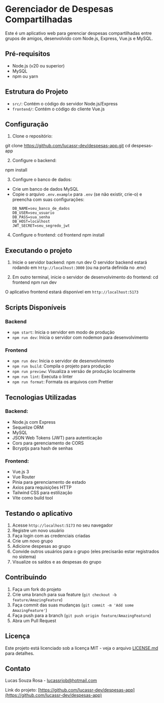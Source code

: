 # Gerenciador de Despesas Compartilhadas

Este é um aplicativo web para gerenciar despesas compartilhadas entre grupos de amigos, desenvolvido com Node.js, Express, Vue.js e MySQL.

## Pré-requisitos

- Node.js (v20 ou superior)
- MySQL
- npm ou yarn

## Estrutura do Projeto

- `src/`: Contém o código do servidor Node.js/Express
- `frontend/`: Contém o código do cliente Vue.js

## Configuração

1. Clone o repositório:

git clone https://github.com/lucassr-dev/despesas-app.git
cd despesas-app

2. Configure o backend:

npm install

3. Configure o banco de dados:
- Crie um banco de dados MySQL
- Copie o arquivo `.env.example` para `.env` (se não existir, crie-o) e preencha com suas configurações:
  ```
  DB_NAME=seu_banco_de_dados
  DB_USER=seu_usuario
  DB_PASS=sua_senha
  DB_HOST=localhost
  JWT_SECRET=seu_segredo_jwt
  ```

4. Configure o frontend:
cd frontend
npm install

## Executando o projeto

1. Inicie o servidor backend:
npm run dev
O servidor backend estará rodando em `http://localhost:3000` (ou na porta definida no .env)

2. Em outro terminal, inicie o servidor de desenvolvimento do frontend:
cd frontend
npm run dev

O aplicativo frontend estará disponível em `http://localhost:5173`

## Scripts Disponíveis

### Backend
- `npm start`: Inicia o servidor em modo de produção
- `npm run dev`: Inicia o servidor com nodemon para desenvolvimento

### Frontend
- `npm run dev`: Inicia o servidor de desenvolvimento
- `npm run build`: Compila o projeto para produção
- `npm run preview`: Visualiza a versão de produção localmente
- `npm run lint`: Executa o linter
- `npm run format`: Formata os arquivos com Prettier

## Tecnologias Utilizadas

### Backend:
- Node.js com Express
- Sequelize ORM
- MySQL
- JSON Web Tokens (JWT) para autenticação
- Cors para gerenciamento de CORS
- Bcryptjs para hash de senhas

### Frontend:
- Vue.js 3
- Vue Router
- Pinia para gerenciamento de estado
- Axios para requisições HTTP
- Tailwind CSS para estilização
- Vite como build tool

## Testando o aplicativo

1. Acesse `http://localhost:5173` no seu navegador
2. Registre um novo usuário
3. Faça login com as credenciais criadas
4. Crie um novo grupo
5. Adicione despesas ao grupo
6. Convide outros usuários para o grupo (eles precisarão estar registrados no sistema)
7. Visualize os saldos e as despesas do grupo

## Contribuindo

1. Faça um fork do projeto
2. Crie uma branch para sua feature (`git checkout -b feature/AmazingFeature`)
3. Faça commit das suas mudanças (`git commit -m 'Add some AmazingFeature'`)
4. Faça push para a branch (`git push origin feature/AmazingFeature`)
5. Abra um Pull Request

## Licença

Este projeto está licenciado sob a licença MIT - veja o arquivo [LICENSE.md](LICENSE.md) para detalhes.

## Contato

Lucas Souza Rosa - lucassrjob@hotmail.com

Link do projeto: [https://github.com/lucassr-dev/despesas-app](https://github.com/lucassr-dev/despesas-app)